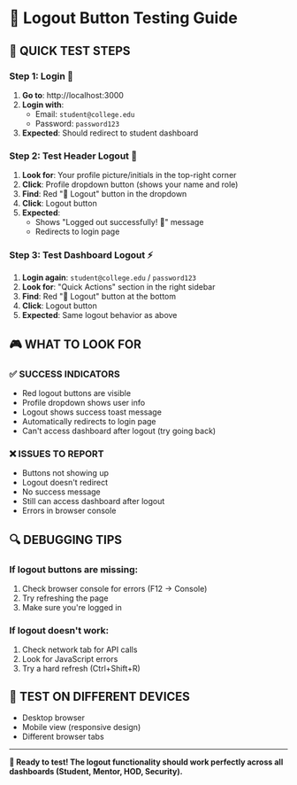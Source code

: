 # 🧪 Logout Button Testing Guide

## 🎯 **QUICK TEST STEPS**

### **Step 1: Login** 🔐
1. **Go to**: http://localhost:3000
2. **Login with**: 
   - Email: `student@college.edu`
   - Password: `password123`
3. **Expected**: Should redirect to student dashboard

### **Step 2: Test Header Logout** 📌
1. **Look for**: Your profile picture/initials in the top-right corner
2. **Click**: Profile dropdown button (shows your name and role)
3. **Find**: Red "🚪 Logout" button in the dropdown
4. **Click**: Logout button
5. **Expected**: 
   - Shows "Logged out successfully! 👋" message
   - Redirects to login page

### **Step 3: Test Dashboard Logout** ⚡
1. **Login again**: `student@college.edu` / `password123`
2. **Look for**: "Quick Actions" section in the right sidebar
3. **Find**: Red "🚪 Logout" button at the bottom
4. **Click**: Logout button
5. **Expected**: Same logout behavior as above

## 🎮 **WHAT TO LOOK FOR**

### **✅ SUCCESS INDICATORS**
- Red logout buttons are visible
- Profile dropdown shows user info
- Logout shows success toast message
- Automatically redirects to login page
- Can't access dashboard after logout (try going back)

### **❌ ISSUES TO REPORT**
- Buttons not showing up
- Logout doesn't redirect
- No success message
- Still can access dashboard after logout
- Errors in browser console

## 🔍 **DEBUGGING TIPS**

### **If logout buttons are missing:**
1. Check browser console for errors (F12 → Console)
2. Try refreshing the page
3. Make sure you're logged in

### **If logout doesn't work:**
1. Check network tab for API calls
2. Look for JavaScript errors
3. Try a hard refresh (Ctrl+Shift+R)

## 📱 **TEST ON DIFFERENT DEVICES**
- Desktop browser
- Mobile view (responsive design)
- Different browser tabs

---

**🚀 Ready to test! The logout functionality should work perfectly across all dashboards (Student, Mentor, HOD, Security).**